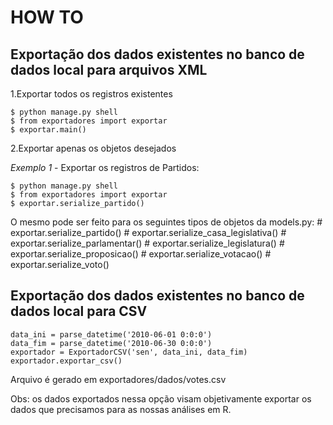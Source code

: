 HOW TO
===========

Exportação dos dados existentes no banco de dados local para arquivos XML
-------------------------------------------------------------------------

1.Exportar todos os registros existentes

    $ python manage.py shell
    $ from exportadores import exportar
    $ exportar.main()

2.Exportar apenas os objetos desejados

*Exemplo 1* - Exportar os registros de Partidos:

    $ python manage.py shell
    $ from exportadores import exportar
    $ exportar.serialize_partido()

O mesmo pode ser feito para os seguintes tipos de objetos da models.py:
	# exportar.serialize_partido()
	# exportar.serialize_casa_legislativa()
	# exportar.serialize_parlamentar()
	# exportar.serialize_legislatura()
	# exportar.serialize_proposicao()
	# exportar.serialize_votacao()
	# exportar.serialize_voto()

Exportação dos dados existentes no banco de dados local para CSV
-------------------------------------------------------------------------

    data_ini = parse_datetime('2010-06-01 0:0:0')
    data_fim = parse_datetime('2010-06-30 0:0:0')
    exportador = ExportadorCSV('sen', data_ini, data_fim)
    exportador.exportar_csv()

Arquivo é gerado em exportadores/dados/votes.csv

Obs: os dados exportados nessa opção visam objetivamente exportar os dados que precisamos para as nossas análises em R.



